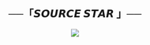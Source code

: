 <h2 align="center">
    ──「𝙎𝙊𝙐𝙍𝘾𝙀 𝙎𝙏𝘼𝙍 」──
</h2>

<p align="center">
  <img src="https://graph.org/file/abc6b25ceb81316ab1e1e.jpg">
</p>

